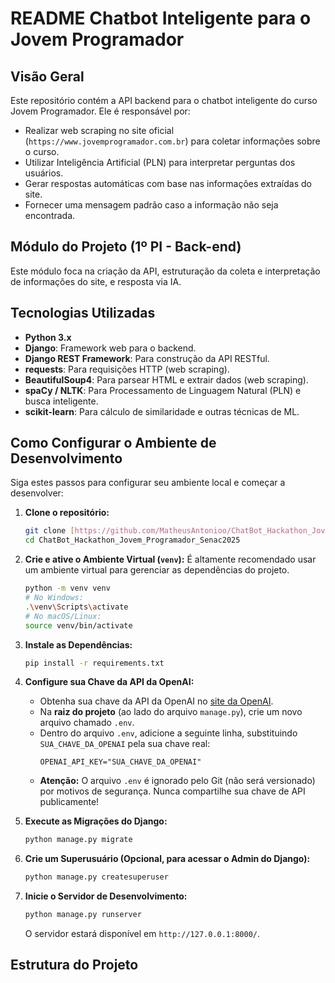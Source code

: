 # README Chatbot Inteligente para o Jovem Programador

## Visão Geral

Este repositório contém a API backend para o chatbot inteligente do curso Jovem Programador. Ele é responsável por:
* Realizar web scraping no site oficial (`https://www.jovemprogramador.com.br`) para coletar informações sobre o curso.
* Utilizar Inteligência Artificial (PLN) para interpretar perguntas dos usuários.
* Gerar respostas automáticas com base nas informações extraídas do site.
* Fornecer uma mensagem padrão caso a informação não seja encontrada.

## Módulo do Projeto (1º PI - Back-end)

Este módulo foca na criação da API, estruturação da coleta e interpretação de informações do site, e resposta via IA.

## Tecnologias Utilizadas

* **Python 3.x**
* **Django**: Framework web para o backend.
* **Django REST Framework**: Para construção da API RESTful.
* **requests**: Para requisições HTTP (web scraping).
* **BeautifulSoup4**: Para parsear HTML e extrair dados (web scraping).
* **spaCy / NLTK**: Para Processamento de Linguagem Natural (PLN) e busca inteligente.
* **scikit-learn**: Para cálculo de similaridade e outras técnicas de ML.

## Como Configurar o Ambiente de Desenvolvimento

Siga estes passos para configurar seu ambiente local e começar a desenvolver:

1.  **Clone o repositório:**
    ```bash
    git clone [https://github.com/MatheusAntonioo/ChatBot_Hackathon_Jovem_Programador_Senac2025](https://github.com/MatheusAntonioo/ChatBot_Hackathon_Jovem_Programador_Senac2025)
    cd ChatBot_Hackathon_Jovem_Programador_Senac2025
    ```

2.  **Crie e ative o Ambiente Virtual (`venv`):**
    É altamente recomendado usar um ambiente virtual para gerenciar as dependências do projeto.

    ```bash
    python -m venv venv
    # No Windows:
    .\venv\Scripts\activate
    # No macOS/Linux:
    source venv/bin/activate
    ```

3.  **Instale as Dependências:**
    ```bash
    pip install -r requirements.txt
    ```

4.  **Configure sua Chave da API da OpenAI:**
    * Obtenha sua chave da API da OpenAI no [site da OpenAI](https://platform.openai.com/account/api-keys).
    * Na **raiz do projeto** (ao lado do arquivo `manage.py`), crie um novo arquivo chamado `.env`.
    * Dentro do arquivo `.env`, adicione a seguinte linha, substituindo `SUA_CHAVE_DA_OPENAI` pela sua chave real:
        ```
        OPENAI_API_KEY="SUA_CHAVE_DA_OPENAI"
        ```
    * **Atenção:** O arquivo `.env` é ignorado pelo Git (não será versionado) por motivos de segurança. Nunca compartilhe sua chave de API publicamente!

5.  **Execute as Migrações do Django:**
    ```bash
    python manage.py migrate
    ```

6.  **Crie um Superusuário (Opcional, para acessar o Admin do Django):**
    ```bash
    python manage.py createsuperuser
    ```

7.  **Inicie o Servidor de Desenvolvimento:**
    ```bash
    python manage.py runserver
    ```
    O servidor estará disponível em `http://127.0.0.1:8000/`.

## Estrutura do Projeto
